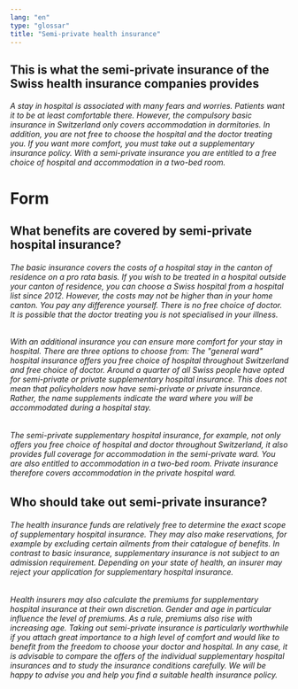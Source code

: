 ```yaml
---
lang: "en"
type: "glossar"
title: "Semi-private health insurance"
---
```


## This is what the semi-private insurance of the Swiss health insurance companies provides

###### A stay in hospital is associated with many fears and worries. Patients want it to be at least comfortable there. However, the compulsory basic insurance in Switzerland only covers accommodation in dormitories. In addition, you are not free to choose the hospital and the doctor treating you. If you want more comfort, you must take out a supplementary insurance policy. With a semi-private insurance you are entitled to a free choice of hospital and accommodation in a two-bed room.

# Form

## What benefits are covered by semi-private hospital insurance?

###### The basic insurance covers the costs of a hospital stay in the canton of residence on a pro rata basis. If you wish to be treated in a hospital outside your canton of residence, you can choose a Swiss hospital from a hospital list since 2012. However, the costs may not be higher than in your home canton. You pay any difference yourself. There is no free choice of doctor. It is possible that the doctor treating you is not specialised in your illness.

###### With an additional insurance you can ensure more comfort for your stay in hospital. There are three options to choose from: The "general ward" hospital insurance offers you free choice of hospital throughout Switzerland and free choice of doctor. Around a quarter of all Swiss people have opted for semi-private or private supplementary hospital insurance. This does not mean that policyholders now have semi-private or private insurance. Rather, the name supplements indicate the ward where you will be accommodated during a hospital stay.

###### The semi-private supplementary hospital insurance, for example, not only offers you free choice of hospital and doctor throughout Switzerland, it also provides full coverage for accommodation in the semi-private ward. You are also entitled to accommodation in a two-bed room. Private insurance therefore covers accommodation in the private hospital ward.

## Who should take out semi-private insurance?

###### The health insurance funds are relatively free to determine the exact scope of supplementary hospital insurance. They may also make reservations, for example by excluding certain ailments from their catalogue of benefits. In contrast to basic insurance, supplementary insurance is not subject to an admission requirement. Depending on your state of health, an insurer may reject your application for supplementary hospital insurance.

###### Health insurers may also calculate the premiums for supplementary hospital insurance at their own discretion. Gender and age in particular influence the level of premiums. As a rule, premiums also rise with increasing age. Taking out semi-private insurance is particularly worthwhile if you attach great importance to a high level of comfort and would like to benefit from the freedom to choose your doctor and hospital. In any case, it is advisable to compare the offers of the individual supplementary hospital insurances and to study the insurance conditions carefully. We will be happy to advise you and help you find a suitable health insurance policy.
